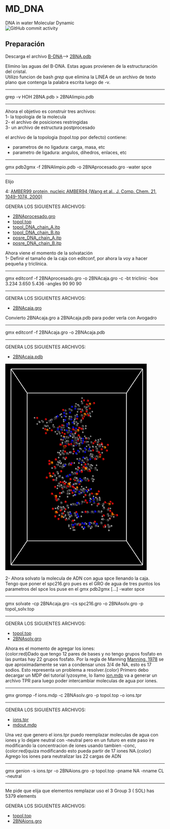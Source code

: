 # MD_DNA
DNA in water Molecular Dynamic  
![GitHub commit activity](https://img.shields.io/github/commit-activity/m/tnavarrofebre/MD_DNA)

## Preparación

Descarga el archivo [B-DNA](https://github.com/tnavarrofebre/MD_DNA/blob/main/Preparacion/2BNA.pdb)--> [2BNA.pdb](https://www.rcsb.org/structure/2bna)

Elimino las aguas del B-DNA. Estas aguas provienen de la estructuración del cristal.  
Utilizo funcion de bash <i>grep</i> que elimina la LINEA de un archivo de texto plano que contenga la palabra escrita luego de -v. 
_____________________________________
grep -v HOH 2BNA.pdb > 2BNAlimpio.pdb
_____________________________________

Ahora el objetivo es construir tres archivos:  
1- la topologia de la molecula  
2- el archivo de posiciones restringidas  
3- un archivo de estructura postprocesado

el archivo de la topologia (topol.top por defecto) contiene:
* parametros de no ligadura: carga, masa, etc
* parametro de ligadura: angulos, dihedros, enlaces, etc

_____________________________________
gmx pdb2gmx -f 2BNAlimpio.pdb -o 2BNAprocesado.gro -water spce
_____________________________________
Elijo

4: [AMBER99 protein, nucleic AMBER94 (Wang et al., J. Comp. Chem. 21, 1049-1074, 2000)](https://doi.org/10.1002/1096-987X(200009)21:12<1049::AID-JCC3>3.0.CO;2-F)

GENERA LOS SIGUIENTES ARCHIVOS:
* [2BNAprocesado.gro](https://github.com/tnavarrofebre/MD_DNA/blob/main/Preparacion/2BNAprocesado.gro) 
* [topol.top](https://github.com/tnavarrofebre/MD_DNA/blob/main/Preparacion/#topol.top.1#) 
* [topol_DNA_chain_A.itp](https://github.com/tnavarrofebre/MD_DNA/blob/main/Preparacion/topol_DNA_chain_A.itp) 
* [topol_DNA_chain_B.itp](https://github.com/tnavarrofebre/MD_DNA/blob/main/Preparacion/topol_DNA_chain_B.itp) 
* [posre_DNA_chain_A.itp](https://github.com/tnavarrofebre/MD_DNA/blob/main/Preparacion/posre_DNA_chain_A.itp) 
* [posre_DNA_chain_B.itp](https://github.com/tnavarrofebre/MD_DNA/blob/main/Preparacion/posre_DNA_chain_B.itp) 

Ahora viene el momento de la solvatación  
1- Definir el tamaño de la caja con editconf, por ahora la voy a hacer pequeña y triclínica.  
____________________________
gmx editconf -f 2BNAprocesado.gro -o 2BNAcaja.gro -c -bt triclinic
-box 3.234  3.650  5.436 -angles 90 90 90
____________________________ 

GENERA LOS SIGUIENTES ARCHIVOS:
* [2BNAcaja.gro](https://github.com/tnavarrofebre/MD_DNA/blob/main/Preparacion/2BNAcaja.gro)

Convierto 2BNAcaja.gro a 2BNAcaja.pdb para poder verla con Avogadro
________________________________
gmx editconf -f 2BNAcaja.gro -o 2BNAcaja.pdb
________________________________

GENERA LOS SIGUIENTES ARCHIVOS:
* [2BNAcaja.pdb](https://github.com/tnavarrofebre/MD_DNA/blob/main/Preparacion/2BNAcaja.pdb)

![2BNA en caja triclinica de medidas 3.234,3.650,5.436 y angulos 90,90,90](https://github.com/tnavarrofebre/MD_DNA/blob/main/Preparacion/imagenes/2BNAcaja.png)

2- Ahora solvato la molecula de ADN con agua spce llenando la caja.  
Tengo que poner el spc216.gro pues es el GRO de agua de tres puntos los parametros del spce los puse en el gmx pdb2gmx [...] -water spce

___________________________
gmx solvate -cp 2BNAcaja.gro -cs spc216.gro -o 2BNAsolv.gro -p topol_solv.top
___________________________

GENERA LOS SIGUIENTES ARCHIVOS:
* [topol.top](https://github.com/tnavarrofebre/MD_DNA/blob/main/Preparacion/#topol.top.2#)
* [2BNAsolv.gro](https://github.com/tnavarrofebre/MD_DNA/blob/main/Preparacion/2BNAsolv.gro)

Ahora es el momento de agregar los iones:  
{color:red}Dado que tengo 12 pares de bases y no tengo grupos fosfato en las puntas hay 22 grupos fosfato. Por la regla de Manning [Manning, 1978](https://doi.org/10.1017/S0033583500002031) se que aproximadamente se van a condensar unos 3/4 de NA, esto es 17 sodios. Esto representa un problema a resolver.{color}
Primero debo decargar un MDP del tutorial lyzosyme, lo llamo [ion.mdp](https://github.com/tnavarrofebre/MD_DNA/blob/main/Preparacion/ions.mdp) va a generar un archivo TPR para luego poder intercambiar moleculas de agua por iones.

_______________________
gmx grompp -f ions.mdp -c 2BNAsolv.gro -p topol.top -o ions.tpr
_______________________

GENERA LOS SIGUIENTES ARCHIVOS:
* [ions.tpr](https://github.com/tnavarrofebre/MD_DNA/blob/main/Preparacion/ion.tpr)
* [mdout.mdp](https://github.com/tnavarrofebre/MD_DNA/blob/main/Preparacion/mdout.mdp)

Una vez que genero el ions.tpr puedo reemplazar moleculas de agua con iones y lo dejare neutral con -neutral pero en un futuro en este paso ire modificando la concentracion de iones usando tambien -conc, {color:red}quiza modificando esto pueda partir de 17 iones NA.{color}  
Agrego los iones para neutralizar las 22 cargas de ADN

_____________________________
gmx genion -s ions.tpr -o 2BNAions.gro -p topol.top -pname NA -nname
CL -neutral
_____________________________

Me pide que elija que elementos remplazar uso el 3
Group     3 (            SOL) has  5379 elements

GENERA LOS SIGUIENTES ARCHIVOS:
* [topol.top](https://github.com/tnavarrofebre/MD_DNA/blob/main/Preparacion/topol.top)
* [2BNAions.gro](https://github.com/tnavarrofebre/MD_DNA/blob/main/Preparacion/2BNAions.gro)

